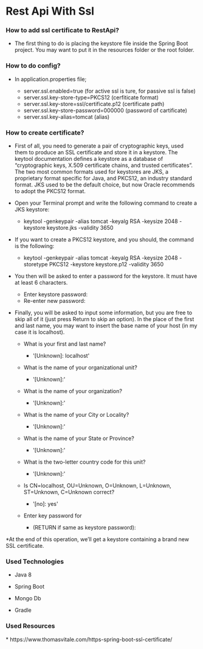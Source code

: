 # Rest Api With Ssl

<h3>How to add ssl certificate to RestApi?</h3>

 * The first thing to do is placing the keystore file inside the Spring Boot project. 
   You may want to put it in the resources folder or the root folder.
   
<h3>How to do config?</h3>

 * In application.properties file;
 
      * server.ssl.enabled=true (for active ssl is ture, for passive ssl is false)
      * server.ssl.key-store-type=PKCS12 (cerfiticate format)
      * server.ssl.key-store=ssl/certificate.p12 (certificate path)
      * server.ssl.key-store-password=000000 (password of cartificate)
      * server.ssl.key-alias=tomcat (alias)
      
<h3>How to create certificate?</h3>

 * First of all, you need to generate a pair of cryptographic keys, used them to produce an SSL certificate and store it in a keystore. The keytool documentation defines a keystore as a database of “cryptographic keys, X.509 certificate chains, and trusted certificates”.
 The two most common formats used for keystores are JKS, a proprietary format specific for Java, and PKCS12, an industry standard format. JKS used to be the default choice, but now Oracle recommends to adopt the PKCS12 format.
 
 * Open your Terminal prompt and write the following command to create a JKS keystore:
    * keytool -genkeypair -alias tomcat -keyalg RSA -keysize 2048 -keystore keystore.jks -validity 3650 
    
 * If you want to create a PKCS12 keystore, and you should, the command is the following:
    * keytool -genkeypair -alias tomcat -keyalg RSA -keysize 2048 -storetype PKCS12 -keystore keystore.p12 -validity 3650 
    
    
 * You then will be asked to enter a password for the keystore. It must have at least 6 characters.

    * Enter keystore password: 
    * Re-enter new password:
    
 * Finally, you will be asked to input some information, but you are free to skip all of it (just press Return to skip an option). In the place of the first and last name, you may want to insert the base name of your host (in my case it is localhost).

    * What is your first and last name?
      * '[Unknown]: localhost'
    * What is the name of your organizational unit?
      * '[Unknown]:'  
    * What is the name of your organization?
      * '[Unknown]:'  
    * What is the name of your City or Locality?
      * '[Unknown]:'  
    * What is the name of your State or Province?
      * '[Unknown]:'  
    * What is the two-letter country code for this unit?
      * '[Unknown]:'  
    * Is CN=localhost, OU=Unknown, O=Unknown, L=Unknown, ST=Unknown, C=Unknown correct?
      * '[no]:  yes'

    * Enter key password for <tomcat>
      * (RETURN if same as keystore password):
      
 *At the end of this operation, we’ll get a keystore containing a brand new SSL certificate.
 
<h3>Used Technologies</h3> 

 * Java 8
 
 * Spring Boot
 
 * Mongo Db
 
 * Gradle
 
 <h3>Used Resources</h3> 
 * https://www.thomasvitale.com/https-spring-boot-ssl-certificate/
